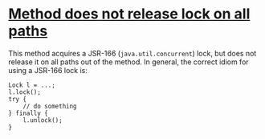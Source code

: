 # [Method does not release lock on all paths](https://spotbugs.readthedocs.io/en/latest/bugDescriptions.html#UL_UNRELEASED_LOCK)

 This method acquires a JSR-166 (`java.util.concurrent`) lock,
but does not release it on all paths out of the method.  In general, the correct idiom
for using a JSR-166 lock is:

    Lock l = ...;
    l.lock();
    try {
        // do something
    } finally {
        l.unlock();
    }